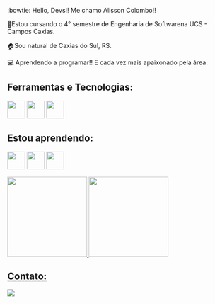:bowtie: Hello, Devs!!
Me chamo Alisson Colombo!!

📖Estou cursando o 4° semestre de Engenharia de Softwarena UCS - Campos Caxias.

🏠Sou natural de Caxias do Sul, RS.

:computer: Aprendendo a programar!! E cada vez mais apaixonado pela área.

##          Ferramentas e Tecnologias:
<img loading= "lazy" src="https://cdn.jsdelivr.net/gh/devicons/devicon@latest/icons/c/c-original.svg" width="40" heigth="40"/> <img loading = "lazy" src="https://cdn.jsdelivr.net/gh/devicons/devicon@latest/icons/csharp/csharp-original.svg" width="40" heigth="40" /> <img loading= "lazy" src="https://cdn.jsdelivr.net/gh/devicons/devicon@latest/icons/git/git-original.svg" width="40" heigth="40"/> 

##          Estou aprendendo:
<img loading= "lazy" src="https://cdn.jsdelivr.net/gh/devicons/devicon@latest/icons/java/java-original.svg" width="40" heigth="40"/> <img loading= "lazy" src="https://cdn.jsdelivr.net/gh/devicons/devicon@latest/icons/html5/html5-original.svg" width="40" heigth="40"/> <img loading= "lazy" src="https://cdn.jsdelivr.net/gh/devicons/devicon@latest/icons/css3/css3-original.svg" width="40" heigth="40"/>


<div>
<a href="https://github.com/AlissonColombo">
<img loading="lazy" height="180em" src="https://github-readme-stats.vercel.app/api/top-langs/?username=AlissonColombo&layout=compact&langs_count=7&theme=dracula&text_color=247BC5&title_color=DAE2E7"/>
<img loading="lazy" height="180em" src="https://github-readme-stats.vercel.app/api?username=AlissonColombo&show_icons=true&theme=dracula&text_color=247BC5&title_color=DAE2E7&include_all_commits=true&count_private=true"/>
</div>


##          Contato:
<div>
<a href="https://www.linkedin.com/in/alisson-de-souza-colombo-77507b1a3"target="_blank"><img loading="lazy" src="https://img.shields.io/badge/-LinkedIn-%230077B5?style=for-the-badge&logo=linkedin&logoColor=white" target="_blank"></a>
</div>              
          
          
          
